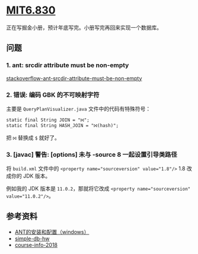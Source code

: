 # [MIT6.830](http://db.lcs.mit.edu/6.830/)
正在写掘金小册，预计年底写完。小册写完再回来实现一个数据库。

## 问题
### 1. ant: srcdir attribute must be non-empty
[stackoverflow-ant-srcdir-attribute-must-be-non-empty](https://stackoverflow.com/questions/49104089/ant-srcdir-attribute-must-be-non-empty)

### 2. 错误: 编码 GBK 的不可映射字符
主要是 `QueryPlanVisualizer.java` 文件中的代码有特殊符号：
```xml
static final String JOIN = "⨝";
static final String HASH_JOIN = "⨝(hash)";
```
把 `⨝` 替换成 `$` 就好了。

### 3. [javac] 警告: [options] 未与 -source 8 一起设置引导类路径
将 `build.xml` 文件中的 `<property name="sourceversion" value="1.8"/>` 1.8 改成你的 JDK 版本。

例如我的 JDK 版本是 `11.0.2`，那就将它改成 `<property name="sourceversion" value="11.0.2"/>`。

## 参考资料
* [ANT的安装和配置（windows）](http://www.cnitblog.com/intrl/archive/2009/04/11/56254.html)
* [simple-db-hw](https://github.com/MIT-DB-Class/simple-db-hw)
* [course-info-2018](https://github.com/MIT-DB-Class/course-info-2018)
